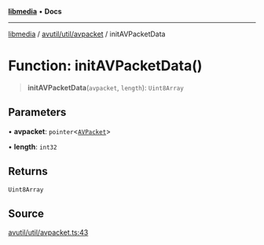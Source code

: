 [**libmedia**](../../../../README.md) • **Docs**

***

[libmedia](../../../../README.md) / [avutil/util/avpacket](../README.md) / initAVPacketData

# Function: initAVPacketData()

> **initAVPacketData**(`avpacket`, `length`): `Uint8Array`

## Parameters

• **avpacket**: `pointer`\<[`AVPacket`](../../../struct/avpacket/classes/AVPacket.md)\>

• **length**: `int32`

## Returns

`Uint8Array`

## Source

[avutil/util/avpacket.ts:43](https://github.com/zhaohappy/libmedia/blob/a88305ff5d10e91621f2d71d24c72fc85681b8f7/src/avutil/util/avpacket.ts#L43)
